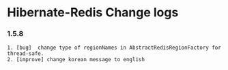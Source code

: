 # Hibernate-Redis Change logs

### 1.5.8

    1. [bug]  change type of regionNames in AbstractRedisRegionFactory for thread-safe.
    2. [improve] change korean message to english
